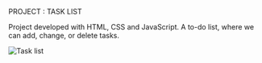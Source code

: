 PROJECT : TASK LIST


Project developed with HTML, CSS and JavaScript. A to-do list, where we can add, change, or delete tasks.


![Task list](https://user-images.githubusercontent.com/100866803/169397188-1a7192ef-4a7d-455c-be09-59004e473f93.jpg)
